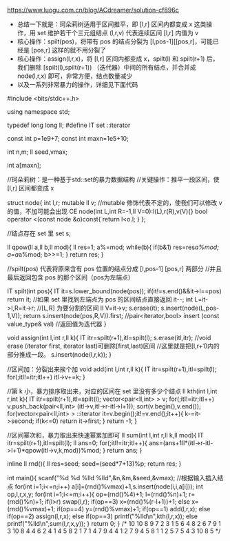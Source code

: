 https://www.luogu.com.cn/blog/ACdreamer/solution-cf896c

- 总结一下就是：珂朵莉树适用于区间推平，即 [l,r] 区间内都变成 x 这类操作，用 set 维护若干个三元组结点 (l,r,v) 代表连续区间 [l,r] 内值为 v
- 核心操作：spilt(pos)，将带有 pos 的结点分裂为 [l,pos-1][[pos,r]，可能已经是 [pos,r] 这样的就不用分裂了
- 核心操作：assign(l,r,x)，将 [l,r] 区间内都变成 x，spilt(l) 和 spilt(r+1) 后，我们删除 [spilt(l),spilt(r+1)) （迭代器）中间的所有结点，并合并成 node(l,r,x) 即可，非常方便，结点数量减少
- 以及一系列非常暴力的操作，详细见下面代码

 #include <bits/stdc++.h>

using namespace std;

typedef long long ll;
#define IT set<node> ::iterator

const int p=1e9+7;
const int maxn=1e5+10;

int n,m;
ll seed,vmax;

int a[maxn];

//珂朵莉树：是一种基于std::set的暴力数据结构
//关键操作：推平一段区间，使 [l,r] 区间都变成 x

struct node{
    int l,r;
    mutable ll v; //mutable 修饰代表不定的，使我们可以修改 v 的值，不加可能会出现 CE
    node(int L,int R=-1,ll V=0):l(L),r(R),v(V){}
    bool operator <(const node &o)const{
        return l<o.l;
    }
};

//结点存在 set 里
set<node> s;

ll qpow(ll a,ll b,ll mod){
    ll res=1;
    a%=mod;
    while(b){
        if(b&1) res=res*a%mod;
        a=a*a%mod;
        b>>=1;
    }
    return res;
}

//spilt(pos) 代表将原来含有 pos 位置的结点分成 [l,pos-1] [pos,r] 两部分
//并且最后返回包含 pos 的那个区间（pos为左端点）

IT spilt(int pos){
    IT it=s.lower_bound(node(pos));
    if(it!=s.end()&&it->l==pos) return it;
    //如果 set 里找到左端点为 pos 的区间结点直接返回
    it--;
    int L=it->l,R=it->r;
    //[L,R] 为要分割的区间
    ll V=it->v;
    s.erase(it);
    s.insert(node(L,pos-1,V));
    return s.insert(node(pos,R,V)).first;
    //pair<iterator,bool> insert (const value_type& val)
    //返回值为迭代器
}

void assign(int l,int r,ll k){
    IT itr=spilt(r+1),itl=spilt(l);
    s.erase(itl,itr);
    //void erase (iterator first, iterator last)可删除[first,last)区间
    //这里就是把[l,r+1)内的部分推成一段。
    s.insert(node(l,r,k));
}

//区间加：分裂出来挨个加
void add(int l,int r,ll k){
    IT itr=spilt(r+1),itl=spilt(l);
    for(;itl!=itr;itl++) itl->v+=k;
}

//第 k 小，暴力排序取出来，对应的区间在 set 里没有多少个结点
ll kth(int l,int r,int k){
    IT itr=spilt(r+1),itl=spilt(l);
    vector<pair<ll,int> > v;
    for(;itl!=itr;itl++) v.push_back(pair<ll,int> (itl->v,itl->r-itl->l+1));
    sort(v.begin(),v.end());
    for(vector<pair<ll,int> > ::iterator it=v.begin();it!=v.end();it++){
        k-=it->second;
        if(k<=0) return it->first;
    }
    return -1;
}

//区间幂次和，暴力取出来快速幂累加即可
ll sum(int l,int r,ll k,ll mod){
    IT itr=spilt(r+1),itl=spilt(l);
    ll ans=0;
    for(;itl!=itr;itl++){
        ans=(ans+1ll*(itl->r-itl->l+1)*qpow(itl->v,k,mod))%mod;
    }
    return ans;
}

inline ll rnd(){
    ll res=seed;
    seed=(seed*7+13)%p;
    return res;
}

int main(){
    scanf("%d %d %lld %lld",&n,&m,&seed,&vmax);
    //根据输入插入结点
    for(int i=1;i<=n;i++) a[i]=(rnd()%vmax)+1,s.insert(node(i,i,a[i]));
    int op,l,r,x,y;
    for(int i=1;i<=m;i++){
        op=(rnd()%4)+1;
        l=(rnd()%n)+1;
        r=(rnd()%n)+1;
        if(l>r) swap(l,r);
        if(op==3) x=(rnd()%(r-l+1))+1;
        else x=(rnd()%vmax)+1;
        if(op==4) y=(rnd()%vmax)+1;
        if(op==1) add(l,r,x);
        else if(op==2) assign(l,r,x);
        else if(op==3) printf("%lld\n",kth(l,r,x));
        else printf("%lld\n",sum(l,r,x,y));
    } 
    return 0;
}
/*
10 10
8 9 7 2 3 1 5 6 4 8
2 6 7 9
1 3 10 8
4 4 6 2 4
1 4 5 8
2 1 7 1
4 7 9 4 4 
1 2 7 9
4 5 8 1 1 
2 5 7 5 
4 3 10 8 5
*/
